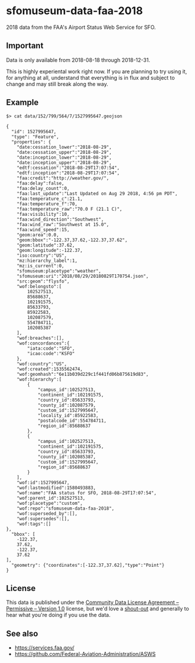 # sfomuseum-data-faa-2018

2018 data from the FAA's Airport Status Web Service for SFO.

## Important

Data is only available from 2018-08-18 through 2018-12-31.

This is highly experiental work right now. If you are planning to try using it, for anything at all, understand that everything is in flux and subject to change and may still break along the way.

## Example

```
$> cat data/152/799/564/7/1527995647.geojson

{
  "id": 1527995647,
  "type": "Feature",
  "properties": {
    "date:cessation_lower":"2018-08-29",
    "date:cessation_upper":"2018-08-29",
    "date:inception_lower":"2018-08-29",
    "date:inception_upper":"2018-08-29",
    "edtf:cessation":"2018-08-29T17:07:54",
    "edtf:inception":"2018-08-29T17:07:54",
    "faa:credit":"http://weather.gov/",
    "faa:delay":false,
    "faa:delay_count":0,
    "faa:last_update":"Last Updated on Aug 29 2018, 4:56 pm PDT",
    "faa:temperature_c":21.1,
    "faa:temperature_f":70,
    "faa:temperature_raw":"70.0 F (21.1 C)",
    "faa:visibility":10,
    "faa:wind_direction":"Southwest",
    "faa:wind_raw":"Southwest at 15.0",
    "faa:wind_speed":15,
    "geom:area":0.0,
    "geom:bbox":"-122.37,37.62,-122.37,37.62",
    "geom:latitude":37.62,
    "geom:longitude":-122.37,
    "iso:country":"US",
    "mz:hierarchy_label":1,
    "mz:is_current":0,
    "sfomuseum:placetype":"weather",
    "sfomuseum:uri":"2018/08/29/20180829T170754.json",
    "src:geom":"flysfo",
    "wof:belongsto":[
        102527513,
        85688637,
        102191575,
        85633793,
        85922583,
        102087579,
        554784711,
        102085387
    ],
    "wof:breaches":[],
    "wof:concordances":{
        "iata:code":"SFO",
        "icao:code":"KSFO"
    },
    "wof:country":"US",
    "wof:created":1535562474,
    "wof:geomhash":"6e11b039d229c1f441fd06b875619d83",
    "wof:hierarchy":[
        {
            "campus_id":102527513,
            "continent_id":102191575,
            "country_id":85633793,
            "county_id":102087579,
            "custom_id":1527995647,
            "locality_id":85922583,
            "postalcode_id":554784711,
            "region_id":85688637
        },
        {
            "campus_id":102527513,
            "continent_id":102191575,
            "country_id":85633793,
            "county_id":102085387,
            "custom_id":1527995647,
            "region_id":85688637
        }
    ],
    "wof:id":1527995647,
    "wof:lastmodified":1580493883,
    "wof:name":"FAA status for SFO, 2018-08-29T17:07:54",
    "wof:parent_id":102527513,
    "wof:placetype":"custom",
    "wof:repo":"sfomuseum-data-faa-2018",
    "wof:superseded_by":[],
    "wof:supersedes":[],
    "wof:tags":[]
},
  "bbox": [
    -122.37,
    37.62,
    -122.37,
    37.62
],
  "geometry": {"coordinates":[-122.37,37.62],"type":"Point"}
}

```

## License

This data is published under the [Community Data License Agreement – Permissive – Version 1.0](LICENSE) license, but we'd love a [shout-out](https://twitter.com/flysfo) and generally to hear what you're doing if you use the data.

## See also

* https://services.faa.gov/
* https://github.com/Federal-Aviation-Administration/ASWS